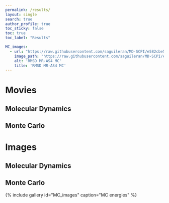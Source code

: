 ```yaml
---
permalink: /results/
layout: single
search: true
author_profile: true
toc_sticky: false
toc: true
toc_label: "Results"

MC_images:
  - url: "https://raw.githubusercontent.com/saguileran/MD-SCPI/e582cbe57cc5d8d0cb86878abb0180795a627b30/Results/MC_RMSD_MR-AS4.png"
    image_path: "https://raw.githubusercontent.com/saguileran/MD-SCPI/e582cbe57cc5d8d0cb86878abb0180795a627b30/Results/MC_RMSD_MR-AS4.png"
    alt: 'RMSD MR-AS4 MC'
    title: 'RMSD MR-AS4 MC'
---
```


# Movies

## Molecular Dynamics

## Monte Carlo 

# Images

## Molecular Dynamics

## Monte Carlo 

{% include gallery id="MC_images" caption="MC energies" %}
